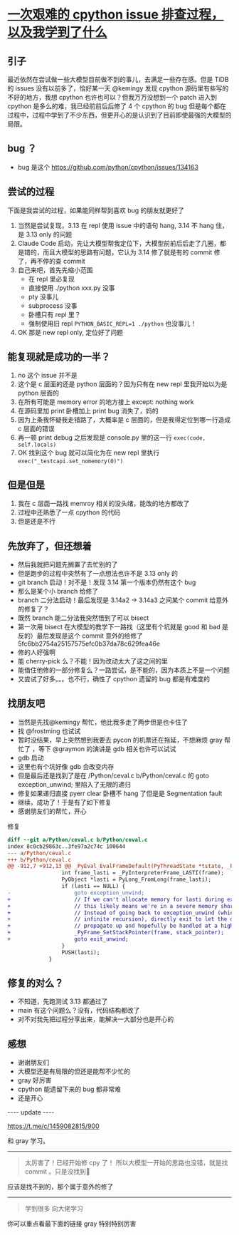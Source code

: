 # [一次艰难的 cpython issue 排查过程，以及我学到了什么](https://github.com/yihong0618/gitblog/issues/325)

## 引子

最近依然在尝试做一些大模型目前做不到的事儿，去满足一些存在感。但是 TiDB 的 issues 没有以前多了，恰好某一天 @kemingy 发现 cpython 源码里有些写的不好的地方，我想 cpython 也许也可以？但我万万没想到一个 patch 进入到 cpython 是多么的难，我已经前前后后修了 4 个 cpython 的 bug 但是每个都在过程中，过程中学到了不少东西，但更开心的是认识到了目前即使最强的大模型的局限。

## bug ？

- bug 是这个 https://github.com/python/cpython/issues/134163

## 尝试的过程

下面是我尝试的过程，如果能同样帮到喜欢 bug 的朋友就更好了

1. 当然是尝试复现，3.13 在 repl 使用 issue 中的语句 hang, 3.14 不 hang 住，是 3.13 only 的问题
2. Claude Code 启动，先让大模型帮我定位下，大模型前前后后走了几圈，都是错的，而且大模型的思路有问题，它认为 3.14 修了就是有的 commit 修了，再不停的查 commit
3. 自己来吧，首先先缩小范围
    - 在 repl 里必复现
    - 直接使用 ./python xxx.py 没事
    - pty 没事儿
    - subprocess 没事
    - 卧槽只有 repl 里？
    - 强制使用旧 repl `PYTHON_BASIC_REPL=1 ./python` 也没事儿！
4. OK 那是 new repl only, 定位好了问题

## 能复现就是成功的一半？

1. no 这个 issue 并不是
2. 这个是 c 层面的还是 python 层面的？因为只有在 new repl 里我开始以为是 python 层面的
3. 在所有可能是 memory error 的地方接上 except: nothing work
4. 在源码里加 print 卧槽加上 print bug 消失了，妈的
5. 因为上条我怀疑我走错路了，大概率是 c 层面的，但是我得定位到哪一行造成 c 层面的错误 
6. 再一顿 print debug 之后发现是 console.py 里的这一行 `exec(code, self.locals)`
7. OK 找到这个 bug 就可以简化为在 new repl 里执行 `exec("_testcapi.set_nomemory(0)")`

## 但是但是

1. 我在 c 层面一路找 memroy 相关的没头绪，能改的地方都改了
2. 过程中还熟悉了一点 cpython 的代码
3. 但是还是不行

## 先放弃了，但还想着

- 然后我就把问题先搁置了去忙别的了
- 但是跑步的过程中突然有了一点想法也许不是 3.13 only 的
- git branch 启动！对不是！发现 3.14 第一个版本仍然有这个 bug
- 那么是某个小 branch 给修了
- branch 二分法启动！最后发现是 3.14a2 -> 3.14a3 之间某个 commit 给意外的修复了？
- 既然 branch  能二分法我突然悟到了可以 bisect
- 第一次用 bisect 在大模型的教学下一路找（这里有个坑就是 good 和 bad 是反的）最后发现是这个 commit 意外的给修了 5fc6bb2754a25157575efc0b37da78c629fea46e
- 修的人好强啊
- 能 cherry-pick 么？不能！因为改动太大了这之间的里
- 能借住他修的一部分修复么？一路尝试，是不能的，因为本质上不是一个问题
- 又尝试了好多。。。也不行，确性了 cpython 遗留的 bug 都是有难度的

## 找朋友吧

- 当然是先找@kemingy 帮忙，他比我多走了两步但是也卡住了
- 找 @frostming 也试试
- 暂时没结果，早上突然想到我要去 pycon 的机票还在拖延，不想麻烦 gray 帮忙了 ，等下 @graymon 的演讲是 gdb 相关也许可以试试
- gdb 启动
- 这里也有个坑好像 gdb 会改变内存
- 但是最后还是找到了是在 /Python/ceval.c b/Python/ceval.c 的 goto exception_unwind; 里陷入了无限的递归
- 修复如果递归直接 pyerr clear 卧槽不 hang 了但是是 Segmentation fault
- 继续，成功了！于是有了如下修复
- 感谢朋友们的帮忙，开心

修复


```diff
diff --git a/Python/ceval.c b/Python/ceval.c
index 8c0cb29863c..3fe97a2c74c 100644
--- a/Python/ceval.c
+++ b/Python/ceval.c
@@ -912,7 +912,13 @@ _PyEval_EvalFrameDefault(PyThreadState *tstate, _PyInterpreterFrame *frame, int
                 int frame_lasti = _PyInterpreterFrame_LASTI(frame);
                 PyObject *lasti = PyLong_FromLong(frame_lasti);
                 if (lasti == NULL) {
-                    goto exception_unwind;
+                    // If we can't allocate memory for lasti during exception handling,
+                    // this likely means we're in a severe memory shortage situation.
+                    // Instead of going back to exception_unwind (which would cause
+                    // infinite recursion), directly exit to let the original exception
+                    // propagate up and hopefully be handled at a higher level.
+                    _PyFrame_SetStackPointer(frame, stack_pointer);
+                    goto exit_unwind;
                 }
                 PUSH(lasti);
             }
```

## 修复的对么？

- 不知道，先跑测试 3.13 都通过了
- main 有这个问题么？没有，代码结构都改了
- 对不对我先把过程分享出来，能解决一大部分也是开心的

## 感想

- 谢谢朋友们
- 大模型还是有局限的但还是能帮不少忙的
- gray 好厉害
- cpython 能遗留下来的 bug 都非常难
- 还是开心

---- update ----

https://t.me/c/1459082815/900

和 gray 学习。

---

> 太厉害了！已经开始修 cpy 了！
> 所以大模型一开始的思路也没错，就是找 commit 。只是没找到🤣

应该是找不到的，那个属于意外的修了

---

> 学到很多 向大佬学习

你可以重点看最下面的链接 gray 特别特别厉害